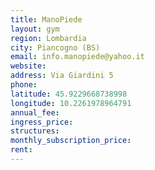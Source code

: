 ```yaml
---
title: ManoPiede
layout: gym
region: Lombardia
city: Piancogno (BS)
email: info.manopiede@yahoo.it
website: 
address: Via Giardini 5
phone: 
latitude: 45.9229668738998
longitude: 10.2261978964791
annual_fee: 
ingress_price: 
structures: 
monthly_subscription_price: 
rent: 
---
```



